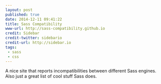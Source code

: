 ```yaml
---
layout: post
published: true
date: 2014-12-11 09:41:22
title: Sass Compatibility
www-url: http://sass-compatibility.github.io
credit: Sidebar
credit-twitter: sidebario
credit-url: http://sidebar.io
tags: 
 - sass
 - css
---
```


A nice site that reports incompatibilities between different Sass engines. Also just a great list of cool stuff Sass does.